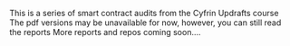 This is a series of smart contract audits from the Cyfrin Updrafts course
The pdf versions may be unavailable for now, however, you can still read the reports
More reports and repos coming soon....
